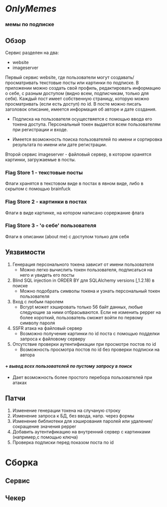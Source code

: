 # *OnlyMemes*
### мемы по подписке
## Обзор
Сервис разделен на два:

- website
- imageserver

Первый сервис website, где пользователи могут создавать/просматривать текстовые посты или картинки по подписке. В приложении можно создать свой профиль, редактировать информацию о себе, с разным доступом (видно всем, подписчикам, только для себя). Каждый пост имеет собственную страницу, которую можно просматривать (если есть доступ) по id. В посте можно писать заголовок описание, имеется информация об авторе и дате создания. 

- Подписка на пользователя осуществяется с помощью ввода его токена доступа. Персональный токен выдается всем пользователям при регистрации и входе.

- Имеется возможность поиска пользователей по имени и сортировка результата по имени или дате регистрации.

Второй сервис imageserver - файловый сервер, в котором хранятся картинки, загружаемые в посты.

### Flag Store 1 - текстовые посты
Флаги хранятся в текстовом виде в постах в явном виде, либо в скрытом с помощью brainfuck

### Flag Store 2 - картинки в постах
Флаги в виде картинке, на котором написано сорержание флага

### Flag Store 3 - 'о себе' пользователя
Флаги в описании (about me) с доступом только для себя

## Уязвимости
1.  Генерация персонального токена зависит от имени пользователя
    - Можно легко вычислить токен пользователя, подписаться на него и увидеть его посты
2.  Blind SQL injection in ORDER BY для SQLAlchemy versions [,1.2.18) в поиске
    - Можно подобрать символы токена и узнать персональный токен пользователя
3. Вход с любым паролем
    - Bcrypt может хэшировать только 56 байт данных, любые следующие за ними отбрасываются. Если не изменить pepper на более короткий, пользователь сможет войти по первому символу пароля
4. SSFR атака на файловый сервер
    - Возможно получение картинки по id поста с помощью подделки запроса к файловому серверу
5. Отсутствие проверки аутентификации при просмотре постов по id
    - Возможность просмотра постов по id без проверки подписки на автора


#### + ***вывод всех пользователей по пустому запросу в поиск***
- Дает возможность более простого перебора пользователей при атаках

## Патчи
1. Изменение генерации токена на случаную строку
2. Изменение запроса к БД, без ввода, напр. через формы
3. Изменение библиотеки для хэширования паролей или удаление/сокращение значения pepper
4. Добавить аутентификацию на внутренний сервер с картинками (например,с помощью ключа) 
5. Проверка подписки перед показом поста по id

# Сборка
## Сервис
## Чекер
